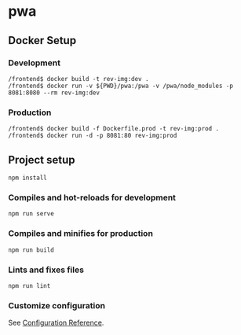 # pwa

## Docker Setup

### Development

    /frontend$ docker build -t rev-img:dev .
    /frontend$ docker run -v ${PWD}/pwa:/pwa -v /pwa/node_modules -p 8081:8080 --rm rev-img:dev

### Production

    /frontend$ docker build -f Dockerfile.prod -t rev-img:prod .
    /frontend$ docker run -d -p 8081:80 rev-img:prod

## Project setup
```
npm install
```

### Compiles and hot-reloads for development
```
npm run serve
```

### Compiles and minifies for production
```
npm run build
```

### Lints and fixes files
```
npm run lint
```

### Customize configuration
See [Configuration Reference](https://cli.vuejs.org/config/).

